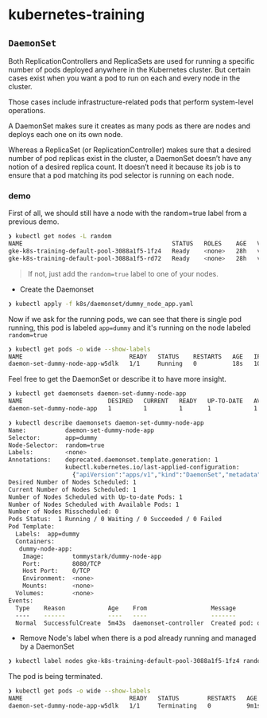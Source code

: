 # kubernetes-training

## `DaemonSet`

Both ReplicationControllers and ReplicaSets are used for running a specific number of pods deployed anywhere in the Kubernetes cluster. But certain cases exist when you want a pod to run on each and every node in the cluster.

Those cases include infrastructure-related pods that perform system-level operations.

A DaemonSet makes sure it creates as many pods as there are nodes and deploys each one on its own node.

Whereas a ReplicaSet (or ReplicationController) makes sure that a desired number of pod replicas exist in the cluster, a DaemonSet doesn’t have any notion of a desired replica count. It doesn’t need it because its job is to ensure that a pod matching its pod selector is running on each node.

### demo

First of all, we should still have a node with the random=true label from a previous demo.

```bash
❯ kubectl get nodes -L random
NAME                                          STATUS   ROLES    AGE   VERSION          RANDOM
gke-k8s-training-default-pool-3088a1f5-1fz4   Ready    <none>   28h   v1.15.12-gke.2   true
gke-k8s-training-default-pool-3088a1f5-rd72   Ready    <none>   28h   v1.15.12-gke.2
```

> If not, just add the `random=true` label to one of your nodes.

- Create the Daemonset

```bash
❯ kubectl apply -f k8s/daemonset/dummy_node_app.yaml
```

Now if we ask for the running pods, we can see that there is single pod running, this pod is labeled `app=dummy` and it's running on
the node labeled `random=true`

```bash
❯ kubectl get pods -o wide --show-labels
NAME                              READY   STATUS    RESTARTS   AGE   IP          NODE                                          NOMINATED NODE   READINESS GATES   LABELS
daemon-set-dummy-node-app-w5dlk   1/1     Running   0          18s   10.4.1.33   gke-k8s-training-default-pool-3088a1f5-1fz4   <none>           <none>            app=dummy,controller-revision-hash=7bd989d77d,pod-template-generation=1
```

Feel free to get the DaemonSet or describe it to have more insight.

```bash
❯ kubectl get daemonsets daemon-set-dummy-node-app
NAME                        DESIRED   CURRENT   READY   UP-TO-DATE   AVAILABLE   NODE SELECTOR   AGE
daemon-set-dummy-node-app   1         1         1       1            1           random=true     4m29s
```

```bash
❯ kubectl describe daemonsets daemon-set-dummy-node-app
Name:           daemon-set-dummy-node-app
Selector:       app=dummy
Node-Selector:  random=true
Labels:         <none>
Annotations:    deprecated.daemonset.template.generation: 1
                kubectl.kubernetes.io/last-applied-configuration:
                  {"apiVersion":"apps/v1","kind":"DaemonSet","metadata":{"annotations":{},"name":"daemon-set-dummy-node-app","namespace":"chapter2"},"spec":...
Desired Number of Nodes Scheduled: 1
Current Number of Nodes Scheduled: 1
Number of Nodes Scheduled with Up-to-date Pods: 1
Number of Nodes Scheduled with Available Pods: 1
Number of Nodes Misscheduled: 0
Pods Status:  1 Running / 0 Waiting / 0 Succeeded / 0 Failed
Pod Template:
  Labels:  app=dummy
  Containers:
   dummy-node-app:
    Image:        tommystark/dummy-node-app
    Port:         8080/TCP
    Host Port:    0/TCP
    Environment:  <none>
    Mounts:       <none>
  Volumes:        <none>
Events:
  Type    Reason            Age    From                  Message
  ----    ------            ----   ----                  -------
  Normal  SuccessfulCreate  5m43s  daemonset-controller  Created pod: daemon-set-dummy-node-app-w5dlk
```

- Remove Node's label when there is a pod already running and managed by a DaemonSet

```bash
❯ kubectl label nodes gke-k8s-training-default-pool-3088a1f5-1fz4 random-
```

The pod is being terminated.

```bash
❯ kubectl get pods -o wide --show-labels
NAME                              READY   STATUS        RESTARTS   AGE    IP          NODE                                          NOMINATED NODE   READINESS GATES   LABELS
daemon-set-dummy-node-app-w5dlk   1/1     Terminating   0          9m1s   10.4.1.33   gke-k8s-training-default-pool-3088a1f5-1fz4   <none>           <none>            app=dummy,controller-revision-hash=7bd989d77d,pod-template-generation=1
```
